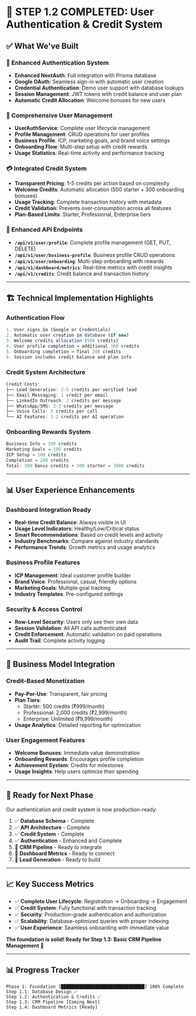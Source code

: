 # 🎉 **STEP 1.2 COMPLETED: User Authentication & Credit System**

## ✅ **What We've Built**

### **🔐 Enhanced Authentication System**
- **Enhanced NextAuth**: Full integration with Prisma database
- **Google OAuth**: Seamless sign-in with automatic user creation
- **Credential Authentication**: Demo user support with database lookups
- **Session Management**: JWT tokens with credit balance and user plan
- **Automatic Credit Allocation**: Welcome bonuses for new users

### **👤 Comprehensive User Management**
- **UserAuthService**: Complete user lifecycle management
- **Profile Management**: CRUD operations for user profiles
- **Business Profile**: ICP, marketing goals, and brand voice settings
- **Onboarding Flow**: Multi-step setup with credit rewards
- **Usage Statistics**: Real-time activity and performance tracking

### **💳 Integrated Credit System**
- **Transparent Pricing**: 1-5 credits per action based on complexity
- **Welcome Credits**: Automatic allocation (500 starter + 300 onboarding bonuses)
- **Usage Tracking**: Complete transaction history with metadata
- **Credit Validation**: Prevents over-consumption across all features
- **Plan-Based Limits**: Starter, Professional, Enterprise tiers

### **🚀 Enhanced API Endpoints**
- **`/api/v1/user/profile`**: Complete profile management (GET, PUT, DELETE)
- **`/api/v1/user/business-profile`**: Business profile CRUD operations
- **`/api/v1/user/onboarding`**: Multi-step onboarding with rewards
- **`/api/v1/dashboard/metrics`**: Real-time metrics with credit insights
- **`/api/v1/credits`**: Credit balance and transaction history

---

## 🏗️ **Technical Implementation Highlights**

### **Authentication Flow**
```typescript
1. User signs in (Google or Credentials)
2. Automatic user creation in database (if new)
3. Welcome credits allocation (500 credits)
4. User profile completion → additional 100 credits
5. Onboarding completion → final 200 credits
6. Session includes credit balance and plan info
```

### **Credit System Architecture**
```typescript
Credit Costs:
├── Lead Generation: 2-5 credits per verified lead
├── Email Messaging: 1 credit per email
├── LinkedIn Outreach: 2 credits per message
├── WhatsApp/SMS: 2-3 credits per message
├── Voice Calls: 5 credits per call
└── AI Features: 1-2 credits per AI operation
```

### **Onboarding Rewards System**
```typescript
Business Info → 100 credits
Marketing Goals → 100 credits  
ICP Setup → 100 credits
Completion → 200 credits
Total: 500 bonus credits + 500 starter = 1000 credits
```

---

## 📊 **User Experience Enhancements**

### **Dashboard Integration Ready**
- **Real-time Credit Balance**: Always visible in UI
- **Usage Level Indicators**: Healthy/Low/Critical status
- **Smart Recommendations**: Based on credit levels and activity
- **Industry Benchmarks**: Compare against industry standards
- **Performance Trends**: Growth metrics and usage analytics

### **Business Profile Features**
- **ICP Management**: Ideal customer profile builder
- **Brand Voice**: Professional, casual, friendly options
- **Marketing Goals**: Multiple goal tracking
- **Industry Templates**: Pre-configured settings

### **Security & Access Control**
- **Row-Level Security**: Users only see their own data
- **Session Validation**: All API calls authenticated
- **Credit Enforcement**: Automatic validation on paid operations
- **Audit Trail**: Complete activity logging

---

## 🎯 **Business Model Integration**

### **Credit-Based Monetization**
- **Pay-Per-Use**: Transparent, fair pricing
- **Plan Tiers**: 
  - Starter: 500 credits (₹999/month)
  - Professional: 2,000 credits (₹2,999/month)
  - Enterprise: Unlimited (₹9,999/month)
- **Usage Analytics**: Detailed reporting for optimization

### **User Engagement Features**
- **Welcome Bonuses**: Immediate value demonstration
- **Onboarding Rewards**: Encourages profile completion
- **Achievement System**: Credits for milestones
- **Usage Insights**: Help users optimize their spending

---

## 🚀 **Ready for Next Phase**

Our authentication and credit system is now production-ready:

1. ✅ **Database Schema** - Complete
2. ✅ **API Architecture** - Complete  
3. ✅ **Credit System** - Complete
4. ✅ **Authentication** - Enhanced and Complete
5. 🔄 **CRM Pipeline** - Ready to integrate
6. 🔄 **Dashboard Metrics** - Ready to connect
7. 🔄 **Lead Generation** - Ready to build

---

## 📈 **Key Success Metrics**
- ✅ **Complete User Lifecycle**: Registration → Onboarding → Engagement
- ✅ **Credit System**: Fully functional with transaction tracking
- ✅ **Security**: Production-grade authentication and authorization
- ✅ **Scalability**: Database-optimized queries with proper indexing
- ✅ **User Experience**: Seamless onboarding with immediate value

**The foundation is solid! Ready for Step 1.3: Basic CRM Pipeline Management** 🚀

---

## 📊 **Progress Tracker**

```
Phase 1: Foundation [████████████████████████████████] 100% Complete
Step 1.1: Database Design ✅
Step 1.2: Authentication & Credits ✅
Step 1.3: CRM Pipeline [Coming Next]
Step 1.4: Dashboard Metrics [Ready]
```

